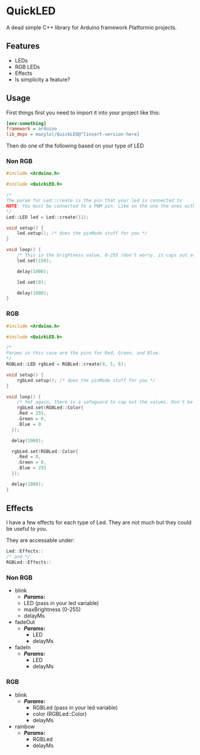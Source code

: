 # QuickLED

A dead simple C++ library for Arduino framework Platformio projects.

## Features
- LEDs
- RGB LEDs
- Effects
- Is simplicity a feature?

## Usage
First things first you need to import it into your project like this:
```ini
[env:something]
framework = arduino
lib_deps = mazylol/QuickLED@^[insert-version-here]
```

Then do one of the following based on your type of LED

### Non RGB
```cpp
#include <Arduino.h>

#include <QuickLED.h>

/*
The param for Led::create is the pin that your led is connected to
NOTE: You must be connected to a PWM pin. Like on the uno the ones with a "~". This also goes for the RGB example.
*/
Led::LED led = Led::create(11);

void setup() {
    led.setup(); /* does the pinMode stuff for you */
}

void loop() {
    /* This is the brightness value, 0-255 (don't worry, it caps out at 255) */
    led.set(150);

    delay(1000);

    led.set(0);

    delay(1000);
}
```

### RGB
```cpp
#include <Arduino.h>

#include <QuickLED.h>

/*
Params in this case are the pins for Red, Green, and Blue.
*/
RGBLed::LED rgbLed = RGBLed::create(9, 5, 6);

void setup() {
    rgbLed.setup(); /* does the pinMode stuff for you */
}

void loop() {
    /* Yet again, there is a safeguard to cap out the values. Don't be afraid to use a loop. */
    rgbLed.set(RGBLed::Color{
    .Red = 255,
    .Green = 0,
    .Blue = 0
  });

  delay(1000);

  rgbLed.set(RGBLed::Color{
    .Red = 0,
    .Green = 0,
    .Blue = 255
  });

  delay(1000);
}
```

## Effects
I have a few effects for each type of Led. They are not much but they could be useful to you.

They are accessable under:
```cpp
Led::Effects::
/* and */
RGBLed::Effects::
```

### Non RGB
- blink
  - ***Params:***
  - LED (pass in your led variable)
  - maxBrightness (0-255)
  - delayMs
- fadeOut
  - ***Params:***
    - LED
    - delayMs
- fadeIn
  - ***Params:***
    - LED
    - delayMs

### RGB
- blink
  - ***Params:***
    - RGBLed (pass in your led variable)
    - color (RGBLed::Color)
    - delayMs
- rainbow
  - ***Params:***
    - RGBLed
    - delayMs